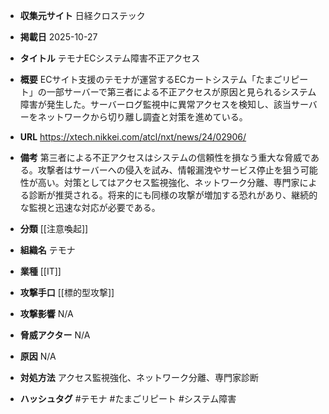 - **収集元サイト**
日経クロステック

- **掲載日**
2025-10-27

- **タイトル**
テモナECシステム障害不正アクセス

- **概要**
ECサイト支援のテモナが運営するECカートシステム「たまごリピート」の一部サーバーで第三者による不正アクセスが原因と見られるシステム障害が発生した。サーバーログ監視中に異常アクセスを検知し、該当サーバーをネットワークから切り離し調査と対策を進めている。

- **URL**
https://xtech.nikkei.com/atcl/nxt/news/24/02906/

- **備考**
第三者による不正アクセスはシステムの信頼性を損なう重大な脅威である。攻撃者はサーバーへの侵入を試み、情報漏洩やサービス停止を狙う可能性が高い。対策としてはアクセス監視強化、ネットワーク分離、専門家による診断が推奨される。将来的にも同様の攻撃が増加する恐れがあり、継続的な監視と迅速な対応が必要である。

- **分類**
[[注意喚起]]

- **組織名**
テモナ

- **業種**
[[IT]]

- **攻撃手口**
[[標的型攻撃]]

- **攻撃影響**
N/A

- **脅威アクター**
N/A

- **原因**
N/A

- **対処方法**
アクセス監視強化、ネットワーク分離、専門家診断

- **ハッシュタグ**
#テモナ #たまごリピート #システム障害
